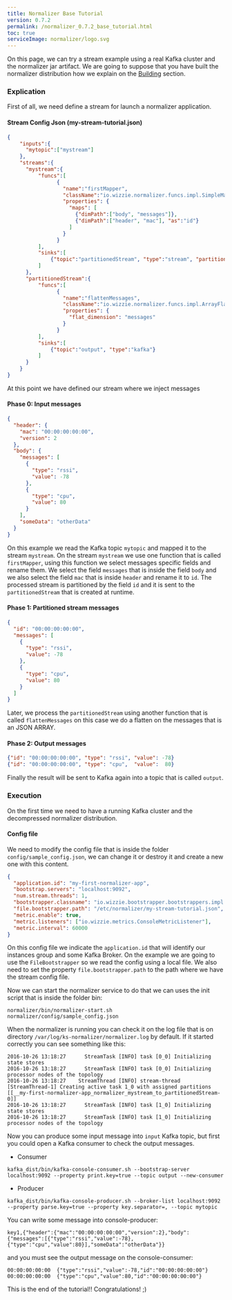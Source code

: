 ```yaml
---
title: Normalizer Base Tutorial
version: 0.7.2
permalink: /normalizer_0.7.2_base_tutorial.html
toc: true
serviceImage: normalizer/logo.svg
---
```


On this page, we can try a stream example using a real Kafka cluster and the normalizer jar artifact. We are going to suppose that you have built the normalizer distribution how we explain on the [Building](https://github.com/wizzie-io/normalizer#compiling-sources) section.

### Explication
First of all, we need define a stream for launch a normalizer application.

#### Stream Config Json (my-stream-tutorial.json)

```json
{
    "inputs":{
      "mytopic":["mystream"]
    },
    "streams":{
      "mystream":{
          "funcs":[
                {
                  "name":"firstMapper",
                  "className":"io.wizzie.normalizer.funcs.impl.SimpleMapper",
                  "properties": {
                    "maps": [
                      {"dimPath":["body", "messages"]},
                      {"dimPath":["header", "mac"], "as":"id"}
                    ]
                  }
                }
          ],
          "sinks":[
              {"topic":"partitionedStream", "type":"stream", "partitionBy":"id"}
          ]
      },
      "partitionedStream":{
          "funcs":[
                {
                  "name":"flattenMessages",
                  "className":"io.wizzie.normalizer.funcs.impl.ArrayFlattenMapper",
                  "properties": {
                    "flat_dimension": "messages"
                  }
                }
          ],
          "sinks":[
              {"topic":"output", "type":"kafka"}
          ]
      }
    }
}
```
At this point we have defined our stream where we inject messages
#### Phase 0: Input messages
```json
{
  "header": {
    "mac": "00:00:00:00:00",
    "version": 2
  },
  "body": {
    "messages": [
      {
        "type": "rssi",
        "value": -78
      },
      {
        "type": "cpu",
        "value": 80
      }
    ],
    "someData": "otherData"
  }
}
```

On this example we read the Kafka topic `mytopic` and mapped it to the stream `mystream`. On the stream `mystream` we use one function that is called `firstMapper`, using this function we select messages specific fields and rename them. We select the field `messages` that is inside the field `body` and we also select the field `mac` that is inside `header` and rename it to `id`. The processed stream is partitioned by the field `id` and it is sent to the `partitionedStream` that is created at runtime.

#### Phase 1: Partitioned stream messages

```json
{
  "id": "00:00:00:00:00",
  "messages": [
    {
      "type": "rssi",
      "value": -78
    },
    {
      "type": "cpu",
      "value": 80
    }
  ]
}
```

Later, we process the `partitionedStream` using another function that is called `flattenMessages` on this case we do a flatten on the messages that is an JSON ARRAY.

#### Phase 2: Output messages
```json
{"id": "00:00:00:00:00", "type": "rssi", "value": -78}
{"id": "00:00:00:00:00", "type": "cpu",  "value":  80}
```

Finally the result will be sent to Kafka again into a topic that is called `output`.

### Execution

On the first time we need to have a running Kafka cluster and the decompressed normalizer distribution.

#### Config file

We need to modify the config file that is inside the folder `config/sample_config.json`, we can change it or destroy it and create a new one with this content.

```json
{
  "application.id": "my-first-normalizer-app",
  "bootstrap.servers": "localhost:9092",
  "num.stream.threads": 1,
  "bootstrapper.classname": "io.wizzie.bootstrapper.bootstrappers.impl.FileBootstrapper",
  "file.bootstrapper.path": "/etc/normalizer/my-stream-tutorial.json",
  "metric.enable": true,
  "metric.listeners": ["io.wizzie.metrics.ConsoleMetricListener"],
  "metric.interval": 60000
}
```

On this config file we indicate the `application.id` that will identify our instances group and some Kafka Broker. On the example we are going to use the `FileBootstrapper` so we read the config using a local file. We also need to set the property `file.bootstrapper.path` to the path where we have the stream config file.

Now we can start the normalizer service to do that we can uses the init script that is inside the folder bin:

```
normalizer/bin/normalizer-start.sh normalizer/config/sample_config.json
```

When the normalizer is running you can check it on the log file that is on directory `/var/log/ks-normalizer/normalizer.log` by default. If it started correctly you can see something like this:

```
2016-10-26 13:18:27      StreamTask [INFO] task [0_0] Initializing state stores
2016-10-26 13:18:27      StreamTask [INFO] task [0_0] Initializing processor nodes of the topology
2016-10-26 13:18:27    StreamThread [INFO] stream-thread [StreamThread-1] Creating active task 1_0 with assigned partitions [[__my-first-normalizer-app_normalizer_mystream_to_partitionedStream-0]]
2016-10-26 13:18:27      StreamTask [INFO] task [1_0] Initializing state stores
2016-10-26 13:18:27      StreamTask [INFO] task [1_0] Initializing processor nodes of the topology
```

Now you can produce some input message into `input` Kafka topic, but first you could open a Kafka consumer to check the output messages.

* Consumer
```
kafka_dist/bin/kafka-console-consumer.sh --bootstrap-server localhost:9092 --property print.key=true --topic output --new-consumer
```

* Producer
```
kafka_dist/bin/kafka-console-producer.sh --broker-list localhost:9092 --property parse.key=true --property key.separator=, --topic mytopic
```

You can write some message into console-producer:

```
key1,{"header":{"mac":"00:00:00:00:00","version":2},"body":{"messages":[{"type":"rssi","value":-78},{"type":"cpu","value":80}],"someData":"otherData"}}
```

and you must see the output message on the console-consumer:

```
00:00:00:00:00	{"type":"rssi","value":-78,"id":"00:00:00:00:00"}
00:00:00:00:00	{"type":"cpu","value":80,"id":"00:00:00:00:00"}
```

This is the end of the tutorial!! Congratulations! ;)
